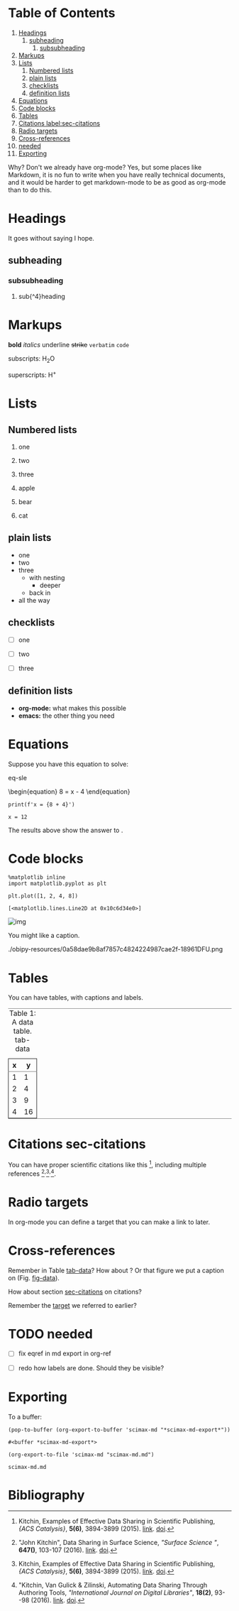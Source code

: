 
# Table of Contents

1.  [Headings](#orgc130fd0)
    1.  [subheading](#orga830783)
        1.  [subsubheading](#org7a94060)
2.  [Markups](#orgf35a35f)
3.  [Lists](#org6d121ca)
    1.  [Numbered lists](#orgda20449)
    2.  [plain lists](#orgc259f76)
    3.  [checklists](#org5262984)
    4.  [definition lists](#org583b903)
4.  [Equations](#orga75771a)
5.  [Code blocks](#org8ffdc48)
6.  [Tables](#orgb5ef9d8)
7.  [Citations  label:sec-citations](#orgdf2d2d1)
8.  [Radio targets](#orgfe8e299)
9.  [Cross-references](#orgbac2f8f)
10. [needed](#org1fc7262)
11. [Exporting](#orgac119cc)

Why? Don't we already have org-mode? Yes, but some places like Markdown, it is no fun to write when you have really technical documents, and it would be harder to get markdown-mode to be as good as org-mode than to do this.


<a id="orgc130fd0"></a>

# Headings

It goes without saying I hope.


<a id="orga830783"></a>

## subheading


<a id="org7a94060"></a>

### subsubheading

1.  sub{^4}heading


<a id="orgf35a35f"></a>

# Markups

**bold** *italics* <span class="underline">underline</span> <del>strike</del> `verbatim` `code`

subscripts: H<sub>2</sub>O

superscripts: H<sup>+</sup>


<a id="org6d121ca"></a>

# Lists


<a id="orgda20449"></a>

## Numbered lists

1.  one
2.  two
3.  three

1.  apple
2.  bear
3.  cat


<a id="orgc259f76"></a>

## plain lists

-   one
-   two
-   three
    -   with nesting
        -   deeper
    -   back in
-   all the way


<a id="org5262984"></a>

## checklists

-   [ ] one
-   [ ] two
-   [ ] three


<a id="org583b903"></a>

## definition lists

-   **org-mode:** what makes this possible
-   **emacs:** the other thing you need


<a id="orga75771a"></a>

# Equations

Suppose you have this equation to solve:

<a name="eq-sle">eq-sle</a>

\begin{equation}
8 = x - 4
\end{equation}

    print(f'x = {8 + 4}')

    x = 12

The results above show the answer to <eq-sle>.


<a id="org8ffdc48"></a>

# Code blocks

    %matplotlib inline
    import matplotlib.pyplot as plt

    plt.plot([1, 2, 4, 8])

    [<matplotlib.lines.Line2D at 0x10c6d34e0>]

![img](obipy-resources/0a58dae9b8af7857c4824224987cae2f-18961DFU.png)

You might like a caption.

./obipy-resources/0a58dae9b8af7857c4824224987cae2f-18961DFU.png


<a id="orgb5ef9d8"></a>

# Tables

You can have tables, with captions and labels.

<table border="2" cellspacing="0" cellpadding="6" rules="groups" frame="hsides">
<caption class="t-above"><span class="table-number">Table 1:</span> A data table. <a name="tab-data">tab-data</a></caption>

<colgroup>
<col  class="org-right" />

<col  class="org-right" />
</colgroup>
<thead>
<tr>
<th scope="col" class="org-right">x</th>
<th scope="col" class="org-right">y</th>
</tr>
</thead>

<tbody>
<tr>
<td class="org-right">1</td>
<td class="org-right">1</td>
</tr>


<tr>
<td class="org-right">2</td>
<td class="org-right">4</td>
</tr>


<tr>
<td class="org-right">3</td>
<td class="org-right">9</td>
</tr>


<tr>
<td class="org-right">4</td>
<td class="org-right">16</td>
</tr>
</tbody>
</table>


<a id="orgdf2d2d1"></a>

# Citations  <a name="sec-citations">sec-citations</a>

You can have proper scientific citations like this [^kitchin-2015-examp], including multiple references [^kitchin-2015-data-surfac-scien]<sup>,</sup>[^kitchin-2015-examp]<sup>,</sup>[^kitchin-2016-autom-data].


<a id="orgfe8e299"></a>

# Radio targets

In org-mode you can define a <a name="target"></a>target that you can make a link to later.


<a id="orgbac2f8f"></a>

# Cross-references

Remember in Table [tab-data](#tab-data)?  How about <eq-sle>? Or that figure we put a caption on (Fig.  [fig-data](#fig-data)).

How about section [sec-citations](#sec-citations) on citations?

Remember the [target](#target) we referred to earlier?


<a id="org1fc7262"></a>

# TODO needed

-   [ ] fix eqref in md export in org-ref
-   [ ] redo how labels are done. Should they be visible?


<a id="orgac119cc"></a>

# Exporting

To a buffer:

    (pop-to-buffer (org-export-to-buffer 'scimax-md "*scimax-md-export*"))

    #<buffer *scimax-md-export*>

    (org-export-to-file 'scimax-md "scimax-md.md")

    scimax-md.md

# Bibliography
[^kitchin-2015-examp]: Kitchin, Examples of Effective Data Sharing in Scientific Publishing, <i>{ACS Catalysis}</i>, <b>5(6)</b>, 3894-3899 (2015). <a href=" http://dx.doi.org/10.1021/acscatal.5b00538 ">link</a>. <a href="http://dx.doi.org/10.1021/acscatal.5b00538">doi</a>.

[^kitchin-2015-data-surfac-scien]: "John Kitchin", Data Sharing in Surface Science, <i>"Surface Science "</i>, <b>647()</b>, 103-107 (2016). <a href="http://www.sciencedirect.com/science/article/pii/S0039602815001326">link</a>. <a href="http://dx.doi.org/10.1016/j.susc.2015.05.007">doi</a>.

[^kitchin-2016-autom-data]: "Kitchin, Van Gulick \& Zilinski, Automating Data Sharing Through Authoring Tools, <i>"International Journal on Digital Libraries"</i>, <b>18(2)</b>, 93--98 (2016). <a href="http://dx.doi.org/10.1007/s00799-016-0173-7">link</a>. <a href="http://dx.doi.org/10.1007/s00799-016-0173-7">doi</a>.
